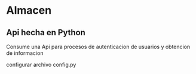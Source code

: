 # Almacen

## Api hecha en Python
  Consume una Api para procesos de autenticacion de usuarios y obtencion de informacion


configurar archivo config.py
